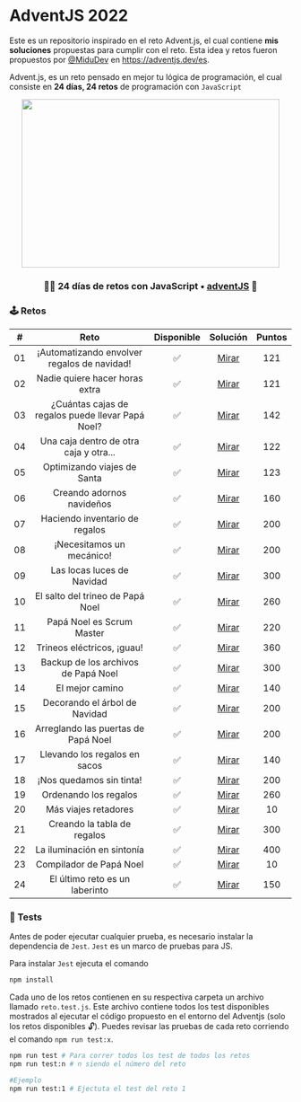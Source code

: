 # AdventJS 2022

Este es un repositorio inspirado en el reto Advent.js, el cual contiene **mis soluciones** propuestas para cumplir con el reto. Esta idea y retos fueron propuestos por [@MiduDev](https://github.com/midudev "@MiduDev") en https://adventjs.dev/es.

Advent.js, es un reto pensado en mejor tu lógica de programación, el cual consiste en **24 días, 24 retos** de programación con ```JavaScript```

<p align="center"> 
  <img width="460" height="300" src="https://user-images.githubusercontent.com/91866094/206088511-972c5177-74cf-48fc-be29-c42e0a51fb6e.png"/>
</p>

<h3 align="center">🧑‍🚀 24 días de retos con JavaScript • <a href="https://adventjs.dev">adventJS</a> 🚀</h3>

### 🕹️ Retos


|  #  |                  Reto                       |   Disponible    |                Solución                  |  Puntos  |
| :-: | :------------------------------------------------------------------: | :------------:  | :----------------------------------------: | :---------: |
| 01  |           ¡Automatizando envolver regalos de navidad!           |       ✅        | [Mirar](Retos/01_automatizacion/README.md) |   121   |
| 02  |                  Nadie quiere hacer horas extra                  |       ✅        | [Mirar](Retos/02_horasExtra/README.md) |   121   |
| 03  |        ¿Cuántas cajas de regalos puede llevar Papá Noel?        |       ✅        | [Mirar](Retos/03_cajasRegalos/README.md) |   142   |
| 04  |              Una caja dentro de otra caja y otra...              |       ✅        | [Mirar](Retos/04_cajas/README.md) |   122   |
| 05  |                   Optimizando viajes de Santa                   |       ✅        | [Mirar](Retos/05_viajesSanta/README.md) |   123   |
| 06  |                    Creando adornos navideños                    |       ✅        | [Mirar](Retos/06_adornosNavidenos/README.md) |   160   |
| 07  |                  Haciendo inventario de regalos                  |       ✅        | [Mirar](Retos/07_inventarioRegalos/README.md) |   200   |
| 08  |                    ¡Necesitamos un mecánico!                    |       ✅        | [Mirar](Retos/08_mecanico/README.md) |   200   |
| 09  |                    Las locas luces de Navidad                    |       ✅        | [Mirar](Retos/09_luces/README.md) |   300   |
| 10  |                 El salto del trineo de Papá Noel                 |       ✅        | [Mirar](Retos/10_saltoTrineo/README.md) |   260   |
| 11  |                    Papá Noel es Scrum Master                    |       ✅        | [Mirar](Retos/11_scrum/README.md) |   220   |
| 12  |                   Trineos eléctricos, ¡guau!                   |       ✅        | [Mirar](Retos/12_trineosElectricos/README.md) |   360   |
| 13  |               Backup de los archivos de Papá Noel               |       ✅        | [Mirar](Retos/13_backup/README.md) |   300   |
| 14  |                         El mejor camino                         |       ✅        | [Mirar](Retos/14_mejorCamino/README.md) |   140   |
| 15  |                  Decorando el árbol de Navidad                  |       ✅        | [Mirar](Retos/15_decorandoArbol/README.md) |   200   |
| 16  |               Arreglando las puertas de Papá Noel               |       ✅        | [Mirar](Retos/16_cartas/README.md) |   200   |
| 17  |                  Llevando los regalos en sacos                  |       ✅        | [Mirar](Retos/17_regalosSaco/README.md) |   140   |
| 18  |                     ¡Nos quedamos sin tinta!                     |       ✅        | [Mirar](Retos/18_sinTinta/README.md) |   200   |
| 19  |                      Ordenando los regalos                      |       ✅        | [Mirar](Retos/19_ordenandoRegalos/README.md) |   260   |
| 20  |                       Más viajes retadores                       |       ✅        | [Mirar](Retos/20_viajesRetadores/README.md) |    10   |
| 21  |                   Creando la tabla de regalos                   |       ✅        | [Mirar](Retos/21_tablaRegalos/README.md) |   300   |
| 22  |                    La iluminación en sintonía                    |       ✅        | [Mirar](Retos/22_iluminacion/README.md) |   400   |
| 23  |                     Compilador de Papá Noel                     |       ✅        | [Mirar](Retos/23_complilador/README.md) |    10   |
| 24  |                  El último reto es un laberinto                  |       ✅        | [Mirar](Retos/24_laberinto/README.md) |   150   |


### 🧪 Tests

Antes de poder ejecutar cualquier prueba, es necesario instalar la dependencia de `Jest`. `Jest` es un marco de pruebas para JS.

Para instalar `Jest` ejecuta el comando 

```bash
npm install
```

Cada uno de los retos contienen en su respectiva carpeta un archivo llamado `reto.test.js`. Este archivo contiene todos los test disponibles mostrados al ejecutar el código propuesto en el entorno del Adventjs (solo los retos disponibles 🔓). Puedes revisar las pruebas de cada reto corriendo el comando `npm run test:x`.

```bash
npm run test # Para correr todos los test de todos los retos
npm run test:n # n siendo el número del reto

#Ejemplo
npm run test:1 # Ejectuta el test del reto 1
```